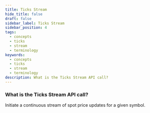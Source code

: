 ```yaml
---
title: Ticks Stream
hide_title: false
draft: false
sidebar_label: Ticks Stream
sidebar_position: 4
tags:
  - concepts
  - ticks
  - stream
  - terminology
keywords:
  - concepts
  - ticks
  - stream
  - terminology
description: What is the Ticks Stream API call?
---
```


### What is the Ticks Stream API call?

Initiate a continuous stream of spot price updates for a given symbol.
